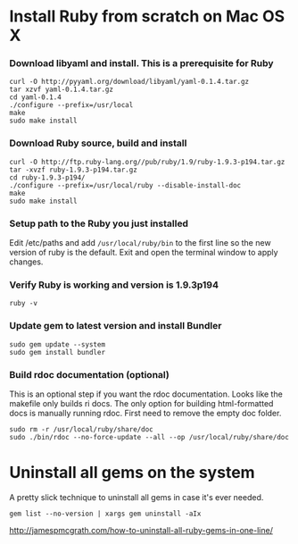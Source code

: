 # Install Ruby from scratch on Mac OS X

### Download libyaml and install. This is a prerequisite for Ruby

    curl -O http://pyyaml.org/download/libyaml/yaml-0.1.4.tar.gz
    tar xzvf yaml-0.1.4.tar.gz
    cd yaml-0.1.4
    ./configure --prefix=/usr/local
    make
    sudo make install

### Download Ruby source, build and install

    curl -O http://ftp.ruby-lang.org//pub/ruby/1.9/ruby-1.9.3-p194.tar.gz
    tar -xvzf ruby-1.9.3-p194.tar.gz
    cd ruby-1.9.3-p194/
    ./configure --prefix=/usr/local/ruby --disable-install-doc
    make
    sudo make install
    
### Setup path to the Ruby you just installed

Edit /etc/paths and add `/usr/local/ruby/bin` to the first line so the new version
of ruby is the default. Exit and open the terminal window to apply changes.

### Verify Ruby is working and version is 1.9.3p194

    ruby -v

### Update gem to latest version and install Bundler

    sudo gem update --system
    sudo gem install bundler

### Build rdoc documentation (optional)

This is an optional step if you want the rdoc documentation. Looks like the makefile only
builds ri docs. The only option for building html-formatted docs is manually running rdoc.
First need to remove the empty doc folder.

    sudo rm -r /usr/local/ruby/share/doc
    sudo ./bin/rdoc --no-force-update --all --op /usr/local/ruby/share/doc

# Uninstall all gems on the system

A pretty slick technique to uninstall all gems in case it's ever needed.

    gem list --no-version | xargs gem uninstall -aIx

<http://jamespmcgrath.com/how-to-uninstall-all-ruby-gems-in-one-line/>
